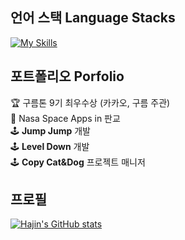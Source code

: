 ## 언어 스택 Language Stacks
[![My Skills](https://skillicons.dev/icons?i=swift,flutter,nodejs,react,unity,python&theme=light)](#)

## 포트폴리오 Porfolio
🏆 구름톤 9기 최우수상 (카카오, 구름 주관)  
🚀 Nasa Space Apps in 판교  
🕹️ **Jump Jump** 개발      
🕹️ **Level Down** 개발  
🕹️ **Copy Cat&Dog** 프로젝트 매니저  

## 프로필
[![Hajin's GitHub stats](https://github-readme-stats.vercel.app/api?username=wonhj12)](#)
